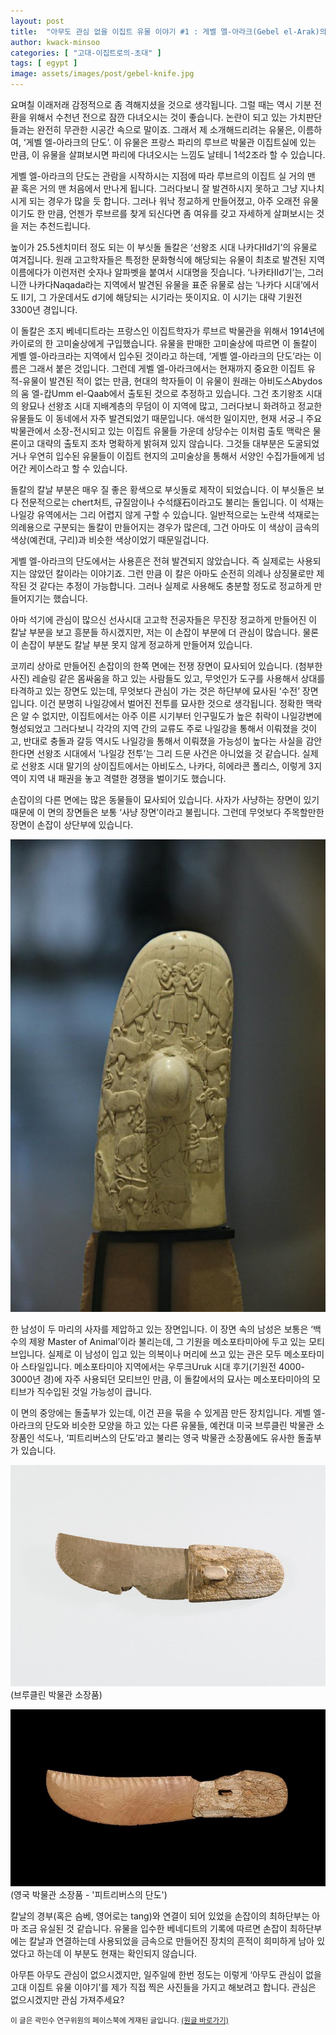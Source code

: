 ```yaml
---
layout: post
title:  "아무도 관심 없을 이집트 유물 이야기 #1 : 게벨 엘-아라크(Gebel el-Arak)의 단도"
author: kwack-minsoo
categories: [ "고대-이집트로의-초대" ] 
tags: [ egypt ] 
image: assets/images/post/gebel-knife.jpg
---
```


요며칠 이래저래 감정적으로 좀 격해지셨을 것으로 생각됩니다. 그럴 때는 역시 기분 전환을 위해서 수천년 전으로 잠깐 다녀오시는 것이 좋습니다. 논란이 되고 있는 가치판단들과는 완전히 무관한 시공간 속으로 말이죠. 그래서 제 소개해드리려는 유물은, 이름하여, ‘게벨 엘-아라크의 단도’. 이 유물은 프랑스 파리의 루브르 박물관 이집트실에 있는 만큼, 이 유물을 살펴보시면 파리에 다녀오시는 느낌도 날테니 1석2조라 할 수 있습니다.

게벨 엘-아라크의 단도는 관람을 시작하시는 지점에 따라 루브르의 이집트 실 거의 맨 끝 혹은 거의 맨 처음에서 만나게 됩니다. 그러다보니 잘 발견하시지 못하고 그냥 지나치시게 되는 경우가 많을 듯 합니다. 그러나 워낙 정교하게 만들어졌고, 아주 오래전 유물이기도 한 만큼, 언젠가 루브르를 찾게 되신다면 좀 여유를 갖고 자세하게 살펴보시는 것을 저는 추천드립니다.

높이가 25.5센치미터 정도 되는 이 부싯돌 돌칼은 ‘선왕조 시대 나카다IId기’의 유물로 여겨집니다. 원래 고고학자들은 특정한 문화형식에 해당되는 유물이 최초로 발견된 지역 이름에다가 이런저런 숫자나 알파벳을 붙여서 시대명을 짓습니다. ‘나카타IId기’는, 그러니깐 나카다Naqada라는 지역에서 발견된 유물을 표준 유물로 삼는 ‘나카다 시대’에서도 II기, 그 가운데서도 d기에 해당되는 시기라는 뜻이지요. 이 시기는 대략 기원전 3300년 경입니다.

이 돌칼은 조지 베네디트라는 프랑스인 이집트학자가 루브르 박물관을 위해서 1914년에 카이로의 한 고미술상에게 구입했습니다. 유물을 판매한 고미술상에 따르면 이 돌칼이 게벨 엘-아라크라는 지역에서 입수된 것이라고 하는데, ‘게벨 엘-아라크의 단도’라는 이름은 그래서 붙은 것입니다. 그런데 게벨 엘-아라크에서는 현재까지 중요한 이집트 유적-유물이 발견된 적이 없는 만큼, 현대의 학자들이 이 유물이 원래는 아비도스Abydos의 움 엘-캅Umm el-Qaab에서 출토된 것으로 추정하고 있습니다. 그건 초기왕조 시대의 왕묘나 선왕조 시대 지배계층의 무덤이 이 지역에 많고, 그러다보니 화려하고 정교한 유물들도 이 동네에서 자주 발견되었기 때문입니다. 애석한 일이지만, 현재 서궁ㅢ 주요 박물관에서 소장-전시되고 있는 이집트 유물들 가운데 상당수는 이처럼 출토 맥락은 물론이고 대략의 출토지 조차 명확하게 밝혀져 있지 않습니다. 그것들 대부분은 도굴되었거나 우연히 입수된 유물들이 이집트 현지의 고미술상을 통해서 서양인 수집가들에게 넘어간 케이스라고 할 수 있습니다.

돌칼의 칼날 부분은 매우 질 좋은 황색으로 부싯돌로 제작이 되었습니다. 이 부싯돌은 보다 전문적으로는 chert처트, 규질암이나 수석燧石이라고도 불리는 돌입니다. 이 석재는 나일강 유역에서는 그리 어렵지 않게 구할 수 있습니다. 일반적으로는 노란색 석재로는 의례용으로 구분되는 돌칼이 만들어지는 경우가 많은데, 그건 아마도 이 색상이 금속의 색상(예컨대, 구리)과 비슷한 색상이었기 때문일겁니다.

게벨 엘-아라크의 단도에서는 사용흔은 전혀 발견되지 않았습니다. 즉 실제로는 사용되지는 않았던 칼이라는 이야기죠. 그런 만큼 이 칼은 아마도 순전히 의례나 상징물로만 제작된 것 같다는 추정이 가능합니다. 그러나 실제로 사용해도 충분할 정도로 정교하게 만들어지기는 했습니다.

아마 석기에 관심이 많으신 선사시대 고고학 전공자들은 무진장 정교하게 만들어진 이 칼날 부분을 보고 흥분들 하시겠지만, 저는 이 손잡이 부분에 더 관심이 많습니다. 물론 이 손잡이 부분도 칼날 부분 못지 않게 정교하게 만들어져 있습니다.

코끼리 상아로 만들어진 손잡이의 한쪽 면에는 전쟁 장면이 묘사되어 있습니다. (첨부한 사진) 레슬링 같은 몸싸움을 하고 있는 사람들도 있고, 무엇인가 도구를 사용해서 상대를 타격하고 있는 장면도 있는데, 무엇보다 관심이 가는 것은 하단부에 묘사된 ‘수전’ 장면입니다. 이건 분명히 나일강에서 벌어진 전투를 묘사한 것으로 생각됩니다. 정확한 맥락은 알 수 없지만, 이집트에서는 아주 이른 시기부터 인구밀도가 높은 취락이 나일강변에 형성되었고 그러다보니 각각의 지역 간의 교류도 주로 나일강을 통해서 이뤄졌을 것이고, 반대로 충돌과 갈등 역시도 나일강을 통해서 이뤄졌을 가능성이 높다는 사실을 감안한다면 선왕조 시대에서 ‘나일강 전투’는 그리 드문 사건은 아니었을 것 같습니다. 실제로 선왕조 시대 말기의 상이집트에서는 아비도스, 나카다, 히에라콘 폴리스, 이렇게 3지역이 지역 내 패권을 놓고 격렬한 경쟁을 벌이기도 했습니다.

손잡이의 다른 면에는 많은 동물들이 묘사되어 있습니다. 사자가 사냥하는 장면이 있기 때문에 이 면의 장면들은 보통 ‘사냥 장면’이라고 불립니다. 그런데 무엇보다 주목할만한 장면이 손잡이 상단부에 있습니다. 

![](/assets/images/post/gebel-knife2.jpg)

한 남성이 두 마리의 사자를 제압하고 있는 장면입니다. 이 장면 속의 남성은 보통은 ‘백수의 제왕 Master of Animal’이라 불리는데, 그 기원을 메소포타미아에 두고 있는 모티브입니다. 실제로 이 남성이 입고 있는 의복이나 머리에 쓰고 있는 관은 모두 메소포타미아 스타일입니다. 메소포타미아 지역에서는 우루크Uruk 시대 후기(기원전 4000-3000년 경)에 자주 사용되던 모티브인 만큼, 이 돌칼에서의 묘사는 메소포타미아의 모티브가 직수입된 것일 가능성이 큽니다.

이 면의 중앙에는 돌출부가 있는데, 이건 끈을 묶을 수 있게끔 만든 장치입니다. 게벨 엘-아라크의 단도와 비슷한 모양을 하고 있는 다른 유물들, 예컨대 미국 브루클린 박물관 소장품인 석도나, ‘피트리버스의 단도’라고 불리는 영국 박물관 소장품에도 유사한 돌출부가 있습니다. 

![](/assets/images/post/gebel-knife3.jpg)
(브루클린 박물관 소장품)

![](/assets/images/post/gebel-knife4.jpg)
(영국 박물관 소장품 - '피트리버스의 단도')

칼날의 경부(혹은 슴베, 영어로는 tang)와 연결이 되어 있었을 손잡이의 최하단부는 아마 조금 유실된 것 같습니다. 유물을 입수한 베네디트의 기록에 따르면 손잡이 최하단부에는 칼날과 연결하는데 사용되었을 금속으로 만들어진 장치의 흔적이 희미하게 남아 있었다고 하는데 이 부분도 현재는 확인되지 않습니다.

아무튼 아무도 관심이 없으시겠지만, 일주일에 한번 정도는 이렇게 ‘아무도 관심이 없을 고대 이집트 유물 이야기’를 제가 직접 찍은 사진들을 가지고 해보려고 합니다. 관심은 없으시겠지만 관심 가져주세요?

<span class="text-muted"><small>이 글은 곽민수 연구위원의 페이스북에 게재된 글입니다. <a href="https://www.facebook.com/theegypt/posts/10159981548929418" target="_blank">(원글 바로가기)</a></small></span>
